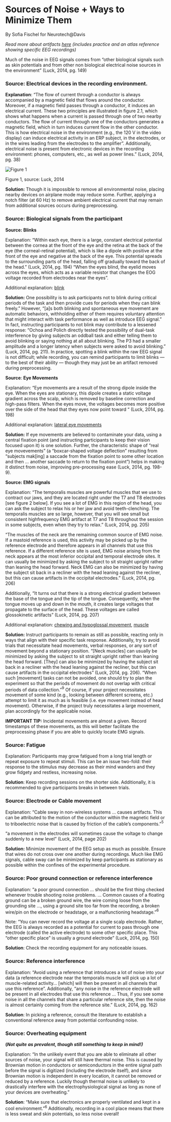 # Sources of Noise + Ways to Minimize Them
By Sofia Fischel for Neurotech@Davis

*Read more about artifacts [here](https://www.learningeeg.com/artifacts) (includes practice and an atlas reference showing specific EEG recordings)*

Much of the noise in EEG signals comes from “other biological signals such as skin potentials and from other non biological electrical noise sources in the environment” (Luck, 2014, pg. 149)

### **Source: Electrical devices** in the recording environment.

**Explanation**: “The flow of current through a conductor is always accompanied by a magnetic field that flows around the conductor. Moreover, if a magnetic field passes through a conductor, it induces an electrical current. These two principles are illustrated in figure 2.1, which shows what happens when a current is passed through one of two nearby conductors. The flow of current through one of the conductors generates a magnetic field, which in turn induces current flow in the other conductor. This is how electrical noise in the environment (e.g., the 120 V in the video display) can induce electrical activity in an ERP subject, in the electrodes, or in the wires leading from the electrodes to the amplifier”. Additionally, electrical noise is present from electronic devices in the recording environment: phones, computers, etc., as well as power lines.” (Luck, 2014, pg. 38)

![Figure 1](https://lh7-rt.googleusercontent.com/docsz/AD_4nXfH4q9gGaAP2tubRUj2i9FqJbWKE1Xut4DeMau_e9SIbFyiR2J3tdqy1kB_QJyD7M2qsbQ1Q0oWgeMdzfpe7OoZTbcbVlCR4yvwJChn-XLXX6pEVoI4fpgmubH80gjOkrw9Gum-H6GSvxQkf8QlDm7bWrQ_?key=Bz0jFeL15qvzNHkoGa5FlQ)

Figure 1, source: Luck, 2014

**Solution:** Though it is impossible to remove all environmental noise, placing nearby devices on airplane mode may reduce some. Further, applying a notch filter (at 60 Hz) to remove ambient electrical current that may remain from additional sources occurs during preprocessing.

### **Source: Biological signals** from the participant

**Source: Blinks**

Explanation: “Within each eye, there is a large, constant electrical potential between the cornea at the front of the eye and the retina at the back of the eye (the corneal-retinal potential), which is like a dipole with positive at the front of the eye and negative at the back of the eye. This potential spreads to the surrounding parts of the head, falling off gradually toward the back of the head.” (Luck, 2014, pg. 194) “When the eyes blind, the eyelid moves across the eyes, which acts as a variable resistor that changes the EOG voltage recorded from electrodes near the eyes”. 

Additional explanation: [blink](https://www.learningeeg.com/artifacts#eye-blinks)

**Solution:** One possibility is to ask participants not to blink during critical periods of the task and then provide cues for periods when they can blink freely.” However, “[a]s both blinking and spontaneous eye movement are automatic behaviors, withholding either of them requires voluntary attention that might interact with task performance as well as introduce EEG signal.” In fact, instructing participants to not blink may contribute to a lessened response: “Ochoa and Polich directly tested the possibility of dual-task interference by giving subjects an oddball task and either telling them to avoid blinking or saying nothing at all about blinking. The P3 had a smaller amplitude and a longer latency when subjects were asked to avoid blinking.” (Luck, 2014, pg. 211). In practice, spotting a blink within the raw EEG signal is not difficult; while recording, you can remind participants to limit blinks — to the best of their ability — though they may just be an artifact removed during preprocessing. 

**Source**: **Eye Movements**

Explanation: “Eye movements are a result of the strong dipole inside the eye. When the eyes are stationary, this dipole creates a static voltage gradient across the scalp, which is removed by baseline correction and high-pass filters. When the eyes move, the voltages becomes more positive over the side of the head that they eyes now point toward “ (Luck, 2014, pg. 198)

Additional explanation: [lateral eye movements](https://www.learningeeg.com/artifacts#lateral-eye-movements)

**Solution:** If eye movements are believed to contaminate your data, using a central fixation point (and instructing participants to keep their vision focused upon it) is one solution. Further, the characteristic shape of “real eye movevements” (a “boxcar-shaped voltage deflection” resulting from “subjects mak[ing] a saccade from the fixation point to some other location and then … another saccade to return to the fixation point”) helps in making it distinct from noise, improving pre-processing ease (Luck, 2014, pg. 198-9). 

**Source: EMG signals**

Explanation: “The temporalis muscles are powerful muscles that we use to contract our jaws, and they are located right under the T7 and T8 electrodes [see figure 2 below]. If you see a lot of EMG in this region of the head, you can ask the subject to relax his or her jaw and avoid teeth-clenching. The temporalis muscles are so large, however, that you will see small but consistent highfrequency EMG artifact at T7 and T8 throughout the session in some subjects, even when they try to relax.” (Luck, 2014, pg. 205)

“The muscles of the neck are the remaining common source of EMG noise. If a mastoid reference is used, this activity may be picked up by the reference electrode and therefore appears in all channels that use this reference. If a different reference site is used, EMG noise arising from the neck appears at the most inferior occipital and temporal electrode sites. It can usually be minimized by asking the subject to sit straight upright rather than leaning the head forward. Neck EMG can also be minimized by having the subject sit back in a recliner with the head leaning against the recliner, but this can cause artifacts in the occipital electrodes.” (Luck, 2014, pg. 206)

Additionally, “It turns out that there is a strong electrical gradient between the base of the tongue and the tip of the tongue. Consequently, when the tongue moves up and down in the mouth, it creates large voltages that propagate to the surface of the head. These voltages are called glossokinetic artifacts” (Luck, 2014, pg. 207)

Additional explanation: [chewing and hypoglossal movement](https://www.learningeeg.com/artifacts#chewing), [muscle](https://www.learningeeg.com/artifacts#myogenic)

**Solution:** Instruct participants to remain as still as possible, reacting only in ways that align with their specific task response. Additionally, try to avoid trials that necessitate head movements, verbal responses, or any sort of movement beyond a stationary position. “[Neck muscles] can usually be minimized by asking the subject to sit straight upright rather than leaning the head forward. [They] can also be minimized by having the subject sit back in a recliner with the head leaning against the recliner, but this can cause artifacts in the occipital electrodes” (Luck, 2014, pg. 206). “When such [movement] tasks can not be avoided, one should try to plan the experiment so that the periods of movement do not overlap with critical periods of data collection.”$^{9}$ Of course, if your project necessitates movement of some kind (e.g., looking between different screens, etc.) attempt to limit it as much as is feasible (i.e. eye movement instead of head movement). Otherwise, if the project truly necessitates a large movement, plan accordingly for the applicable noise.

**IMPORTANT TIP:** Incidental movements are almost a given. Record timestamps of these movements, as this will better facilitate the preprocessing phase if you are able to quickly locate EMG signals.

### **Source: Fatigue**

Explanation: Participants may grow fatigued from a long trial length or repeat exposure to repeat stimuli. This can be an issue two-fold: their response to the stimulus may decrease as their mind wanders and they grow fidgety and restless, increasing noise.

**Solution**: Keep recording sessions on the shorter side. Additionally, it is recommended to give participants breaks in between trials.

### **Source: Electrode or Cable movement**

Explanation: “Cable sway in non-wireless systems … causes artifacts. This can be attributed to the motion of the conductor within the magnetic field or to triboelectric noise that is caused by friction of the cable’s components.”$^{5}$

“a movement in the electrodes will sometimes cause the voltage to change suddenly to a new level” (Luck, 2014, page 202)

**Solution:** Minimize movement of the EEG setup as much as possible. Ensure that wires do not cross over one another during recordings. Much like EMG signals, cable sway can be minimized by keep participants as stationary as possible within the confines of the experimental procedure.

### **Source: Poor ground connection or reference interference**

Explanation: “a poor ground connection … should be the first thing checked whenever trouble shooting noise problems. ... Common causes of a floating ground can be a broken ground wire, the wire coming loose from the grounding site …, using a ground site too far from the recording, a broken wire/pin on the electrode or headstage, or a malfunctioning headstage.”$^{6}$

Note: “You can never record the voltage at a single scalp electrode. Rather, the EEG is always recorded as a potential for current to pass through one electrode (called the active electrode) to some other specific place. This “other specific place” is usually a ground electrode” (Luck, 2014, pg. 150)

**Solution**: Check the recording equipment for any noticeable issues.

### **Source: Reference interference**

Explanation: “Avoid using a reference that introduces a lot of noise into your data (a reference electrode near the temporalis muscle will pick up a lot of muscle-related activity… [which] will then be present in all channels that use this reference”. Additionally, “any noise in the reference electrode will be present in all electrodes that use this reference ... Thus, if you see some noise in all the channels that share a particular reference site, then the noise is almost certainly coming from the reference site.” (Luck, 2014, pg. 162)

**Solution**: In picking a reference, consult the literature to establish a conventional reference away from potential confounding noise.

### **Source: Overheating equipment**

**(*Not quite as prevalent, though still something to keep in mind!)***

Explanation: “In the unlikely event that you are able to eliminate all other sources of noise, your signal will still have thermal noise. This is caused by Brownian motion in conductors or semiconductors in the entire signal path before the signal is digitized (including the electrode itself), and since Brownian motion is independent in every location, it cannot be removed or reduced by a reference. Luckily though thermal noise is unlikely to drastically interfere with the electrophysiological signal as long as none of your devices are overheating.”

**Solution**: “Make sure that electronics are properly ventilated and kept in a cool environment.”$^{6}$ Additionally, recording in a cool place means that there is less sweat and skin potentials, so less noise overall!
